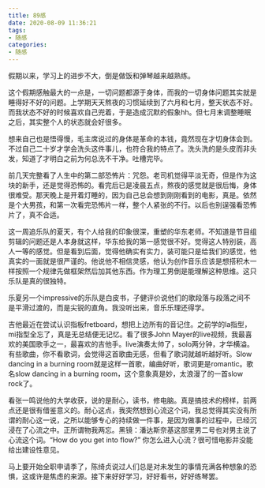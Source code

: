```yaml
---
title: 89感
date: 2020-08-09 11:36:21
tags:
- 随感
categories:
- 随感
---
```


假期以来，学习上的进步不大，倒是做饭和弹琴越来越熟练。

这个假期感触最大的一点是，一切问题都源于身体，而我的一切身体问题其实就是睡得好不好的问题。上学期天天熬夜的习惯延续到了六月和七月，整天状态不好。而我状态不好的时候喜欢自己兜着，于是造成沉默的假象hh。但七月末调整睡眠之后，其实整个人的状态就会好很多。

想来自己也是悟得慢，毛主席说过的身体是革命的本钱，竟然现在才切身体会到。不过自己二十岁才学会洗头这件事儿，也符合我的特点了。洗头洗的是头皮而非头发，知道了才明白之前为何总洗不干净。吐槽完毕。

前几天完整看了人生中的第二部恐怖片：咒怨。老司机觉得平淡无奇，但是作为这块的新手，还是觉得恐怖的。看完后已是凌晨五点，熬夜的感觉就是很后悔，身体很难受。那天晚上是开着灯睡的，因为自己总会想到刚刚看到的电影，真是。依然是个大男孩，和第一次看完恐怖片一样，整个人紧张的不行。以后也别逞强看恐怖片了，真不合适。

这一周追乐队的夏天，有个人给我的印象很深，重塑的华东老师。不知道是节目组剪辑的问题还是人本身就这样，华东给我的第一感觉很不好。觉得这人特别装，高人一等的感觉。但是看到后面，觉得他确实有实力，装可能只是给我们的感觉，他真实的一面就是很严谨的。他说他不相信灵感，他认为创作音乐应该是想搭积木一样按照一个规律先做框架然后加其他东西。作为理工男倒是能理解这种思维。这只乐队是真的很独特。

乐夏另一个impressive的乐队是白皮书，子健评价说他们的歌段落与段落之间不是平滑过渡的，而是尖锐的直角。我没听出来，音乐乐理还得学。

吉他最近在尝试认识指板fretboard，想把上边所有的音记住。之前学的la指型，mi指型全忘了，真是无总结便无记忆。看了很多John Mayer的live视频，我最喜欢的美国歌手之一，最喜欢的吉他手。live演奏太帅了，solo两分钟，才华横溢。有些歌曲，你不看歌词，会觉得这首歌曲无感，但看了歌词就越听越好听。Slow dancing in a burning room就是这样一首歌，编曲好听，歌词更是romantic。歌名slow dancing in a burning room，这个意象真是妙，太浪漫了的一首slow rock了。

看张一鸣说他的大学收获，说的是耐心，读书，修电脑。真是搞技术的榜样，前两点还是很有借鉴意义的。耐心这点，我突然想到心流这个词，我总觉得其实没有所谓的耐心这一说，之所以能够专心的持续做一件事，是因为做事的过程中，已经沉浸在了心流之中。正所谓物我两忘。黑镜：潘达斯奈基这部里男二号也对男主说了心流这个词。“How do you get into flow?” 你怎么进入心流？很可惜电影并没能给出建设性意见。

马上要开始全职申请季了，陈绮贞说过人们总是对未发生的事情充满各种想象的恐惧，这或许是焦虑的来源。接下来好好学习，好好看书，好好练琴罢。